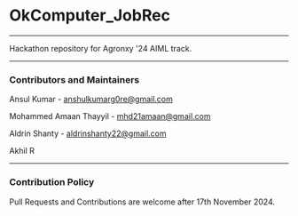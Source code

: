 # OkComputer_JobRec
___

Hackathon repository for Agronxy '24 AIML track.

___
### Contributors and Maintainers

Ansul Kumar - anshulkumarg0re@gmail.com

Mohammed Amaan Thayyil - mhd21amaan@gmail.com

Aldrin Shanty - aldrinshanty22@gmail.com

Akhil R

___
### Contribution Policy

Pull Requests and Contributions are welcome after 17th November 2024.
